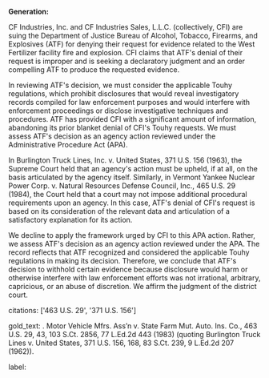 **Generation:**


CF Industries, Inc. and CF Industries Sales, L.L.C. (collectively, CFI) are suing the Department of Justice Bureau of Alcohol, Tobacco, Firearms, and Explosives (ATF) for denying their request for evidence related to the West Fertilizer facility fire and explosion. CFI claims that ATF's denial of their request is improper and is seeking a declaratory judgment and an order compelling ATF to produce the requested evidence.

In reviewing ATF's decision, we must consider the applicable Touhy regulations, which prohibit disclosures that would reveal investigatory records compiled for law enforcement purposes and would interfere with enforcement proceedings or disclose investigative techniques and procedures. ATF has provided CFI with a significant amount of information, abandoning its prior blanket denial of CFI's Touhy requests. We must assess ATF's decision as an agency action reviewed under the Administrative Procedure Act (APA).

In Burlington Truck Lines, Inc. v. United States, 371 U.S. 156 (1963), the Supreme Court held that an agency's action must be upheld, if at all, on the basis articulated by the agency itself. Similarly, in Vermont Yankee Nuclear Power Corp. v. Natural Resources Defense Council, Inc., 465 U.S. 29 (1984), the Court held that a court may not impose additional procedural requirements upon an agency. In this case, ATF's denial of CFI's request is based on its consideration of the relevant data and articulation of a satisfactory explanation for its action.

We decline to apply the framework urged by CFI to this APA action. Rather, we assess ATF's decision as an agency action reviewed under the APA. The record reflects that ATF recognized and considered the applicable Touhy regulations in making its decision. Therefore, we conclude that ATF's decision to withhold certain evidence because disclosure would harm or otherwise interfere with law enforcement efforts was not irrational, arbitrary, capricious, or an abuse of discretion. We affirm the judgment of the district court. 

citations: ['463 U.S. 29', '371 U.S. 156']

gold_text: . Motor Vehicle Mfrs. Ass’n v. State Farm Mut. Auto. Ins. Co., 463 U.S. 29, 43, 103 S.Ct. 2856, 77 L.Ed.2d 443 (1983) (quoting Burlington Truck Lines v. United States, 371 U.S. 156, 168, 83 S.Ct. 239, 9 L.Ed.2d 207 (1962)).

label: 